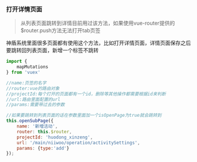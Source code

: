 ### 打开详情页面

> 从列表页面跳转到详情目前用过该方法，如果使用vue-router提供的$router.push方法无法打开tab页签

神盾系统里面很多页面都有使用这个方法，比如打开详情页面，详情页面保存之后要跳转回列表页面，新增一个标签不跳转

```js
import {
    mapMutations
} from 'vuex'

//name:页签的名字
//router:vue的路由对象
//projectId:每个打开的页面都有一个id，删除等其他操作都需要根据id来判断
//url:路由里面配置的url
//params:需要带过去的参数

//如果要跳转到列表页面的话在参数里面加一个isOpenPage为true就会跳转到
this.openSubPage({
    name: '新增活动',
    router: this.$router,
    projectId: 'huodong_xinzeng', 
    url: '/main/niiwoo/operation/activitySettings', 
    params: {type:'add'}
});
```



